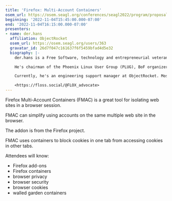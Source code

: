 ```yaml
---
title: 'Firefox: Multi-Account Containers'
osem_url: https://osem.seagl.org/conferences/seagl2022/program/proposals/903
beginning: '2022-11-04T15:45:00.000-07:00'
end: '2022-11-04T16:15:00.000-07:00'
presenters:
- name: der.hans
  affiliation: ObjectRocket
  osem_url: https://osem.seagl.org/users/363
  gravatar_id: 26d7f047c161637f6f5459bfad4d5e32
  biography: |-
    der.hans is a Free Software, technology and entrepreneurial veteran.

    He's chairman of the Phoenix Linux User Group (PLUG), BoF organizer for the Southern California Linux Expo (SCaLE), and founder of the Free Software Stammtisch and Stammtisch Job Nights.

    Currently, he's an engineering support manager at ObjectRocket. Most likely anything he says publicly was not approved by $dayjob.

    <https://floss.social/@FLOX_advocate>
---
```


Firefox Multi-Account Containers (FMAC) is a great tool for isolating web sites in a browser session.

FMAC can simplify using accounts on the same multiple web site in the browser.

The addon is from the Firefox project.

FMAC uses containers to block cookies in one tab from accessing cookies in other tabs.

Attendees will know:

* Firefox add-ons
* Firefox containers
* browser privacy
* browser security
* browser cookies
* walled garden containers
